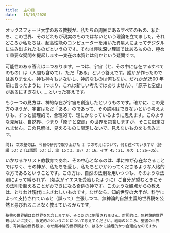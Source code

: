 ```yaml
---
title:  主の目
date:   18/10/2020
---
```


オックスフォード大学のある教授が、私たちの周囲にあるすべてのもの、私たち、この世界、そのどれもが現実のものではないという理論を立てました。それどころか私たちは、超高性能のコンピューターを用いた異星人によってデジタルに生み出されたものだというのです。それは興味深い理論ではあるものの、極めて重要な疑問を提起します―実在の本質とは何かという疑問です。

可能性のある答えは二つあります。一つは、宇宙（と、その中に存在するすべてのもの）は（人間も含めて）、ただ「ある」という答えです。誰かが作ったのではありません。神も神々もいないし、神的なものは何もない。だれかが2500 年前に言ったように（つまり、これは新しい考えではありません）、「原子と空虚」があるにすぎない……といった答えです。

もう一つの見方は、神的存在が宇宙を創造したというものです。確かに、この見方のほうが、宇宙はただ「ある」のであって、その説明はできないという考えよりも、ずっと論理的で、合理的で、理にかなっているように思えます。このような見解は、自然界、つまり「原子と空虚」の世界を包含しますが、そこに限定されません。この見解は、見えるものに限定しないで、見えないものをも含みます。

`問1: 次の聖句は、今日の研究で取り上げた 2 つの考えについて、何と述べていますか（詩編 53：2〔口語訳 53：1〕、箴 15：3、ヨハ 3：16、イザ 45：21、ルカ 1：26～35）。`

いかなるキリスト教教育であれ、その中心となるのは、単に神が存在なさることではなく、その神が、私たちを愛し、私たちとかかわってくださるような人格的な方であるということです。この方は、自然の法則を用いつつも、そのような法則によって縛られず、（処女がイエスを受胎したように）ご自分が望むときにその法則を超えることがおできになる奇跡の神です。このような観点からの教えは、とりわけ現代にふさわしいものです。なぜなら、知的世界の大半が、科学によって支持されていると（誤って）主張しつつ、無神論的自然主義的世界観を公然と悪びれることなく教えているからです。

`聖書の世界観は自然界を包含しますが、そこだけに制限されません。対照的に、無神論的世界観はいかに狭く、限定的かということについて考えてください。結局のところ、聖書の世界観、有神論的世界観は、なぜ無神論的世界観より、はるかに論理的かつ合理的なのですか。`